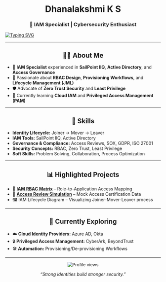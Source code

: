 <h1 align="center"> Dhanalakshmi K S </h1>
<h3 align="center">🔐 IAM Specialist | Cybersecurity Enthusiast</h3>

<p align="center">
  
[![Typing SVG](https://readme-typing-svg.demolab.com?font=Fira+Code&pause=1000&color=00C2FF&center=true&vCenter=true&width=500&lines=Identity+%26+Access+Management+Specialist;SailPoint+IIQ+%7C+Active+Directory+%7C+RBAC;Cybersecurity+Enthusiast+%F0%9F%9B%A1%EF%B8%8F;Enforcing+Least+Privilege+with+Passion+🔑)](https://git.io/typing-svg)

</p>

---

<h2 align="center">👩‍💻 About Me</h2>

- 🎯 **IAM Specialist** experienced in **SailPoint IIQ**, **Active Directory**, and **Access Governance**
- 🔑 Passionate about **RBAC Design**, **Provisioning Workflows**, and **Lifecycle Management (JML)**
- 🛡 Advocate of **Zero Trust Security** and **Least Privilege**
- 🌱 Currently learning **Cloud IAM** and **Privileged Access Management (PAM)**

---

<h2 align="center">🧩 Skills</h2>

- **Identity Lifecycle:** Joiner → Mover → Leaver
- **IAM Tools:** SailPoint IIQ, Active Directory
- **Governance & Compliance:** Access Reviews, SOX, GDPR, ISO 27001
- **Security Concepts:** RBAC, Zero Trust, Least Privilege
- **Soft Skills:** Problem Solving, Collaboration, Process Optimization

---

<h2 align="center">📊 Highlighted Projects</h2>

- 🔑 [**IAM RBAC Matrix**](https://github.com/AccessPilotX/IAM-RBAC-Matrix) – Role-to-Application Access Mapping
- 🧾 [**Access Review Simulation**](https://github.com/AccessPilotX/Access-Review-Sample) – Mock Access Certification Data
- 🖼 IAM Lifecycle Diagram – Visualizing Joiner-Mover-Leaver process

---

<h2 align="center">🌱 Currently Exploring</h2>

- ☁️ **Cloud Identity Providers:** Azure AD, Okta
- 🔒 **Privileged Access Management:** CyberArk, BeyondTrust
- 🛠 **Automation:** Provisioning/De-provisioning Workflows

---

<p align="center">
  <img src="https://komarev.com/ghpvc/?username=AccessPilotX&style=flat-square&color=blue" alt="Profile views"/>
</p>

<p align="center">
  <em>“Strong identities build stronger security.”</em>
</p>
